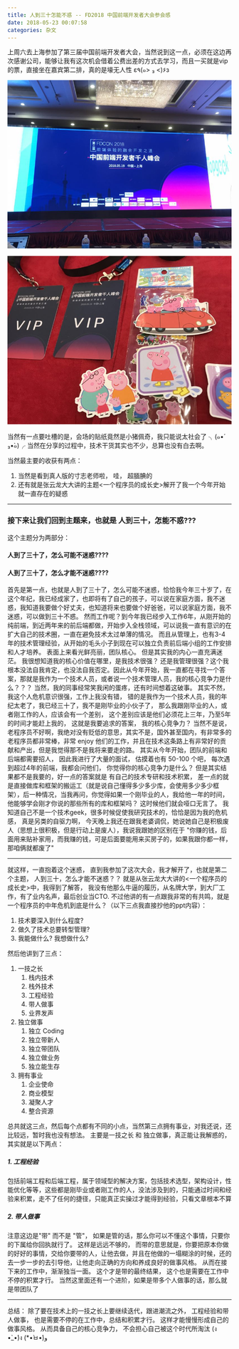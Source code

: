 ```yaml
---
title: 人到三十怎能不惑 -- FD2018 中国前端开发者大会参会感
date: 2018-05-23 00:07:58
categories: 杂文
---
```

上周六去上海参加了第三届中国前端开发者大会，当然说到这一点，必须在这边再次感谢公司，能够让我有这次机会借着公费出差的方式去学习，而且一买就是vip的票，直接坐在嘉宾第二排，真的是壕无人性 ε٩(๑> ₃ <)۶з

![1](fd-2018/1.jpg)

![1](fd-2018/2.jpg)

当然有一点要吐槽的是，会场的贴纸竟然是小猪佩奇，我只能说太社会了 ╮(๑•́ ₃•̀๑)╭
当然在分享的过程中，技术干货其实也不少，总算也没有白去啊。
<!--more-->
当然最主要的收获有两点：
1. 当然是看到真人版的寸志老师啦， 哇， 超腼腆的
2. 还有就是张云龙大大讲的主题<一个程序员的成长史>解开了我一个今年开始就一直存在的疑惑
---
### 接下来让我们回到主题来，也就是 人到三十，怎能不惑???
这个主题分为两部分：
#### 人到了三十了，怎么可能不迷惑????
#### 人到了三十了，怎么才能不迷惑????

首先是第一点，也就是人到了三十了，怎么可能不迷惑，恰恰我今年三十岁了，在这个年纪，我已经成家了，也即将有了自己的孩子，可以说在家庭方面，我不迷惑，我知道我要做个好丈夫，也知道将来也要做个好爸爸，可以说家庭方面，我不迷惑，可以做到三十不惑。
然而工作呢？到今年我已经步入工作6年，从刚开始的纯前端，到近两年来的前后端都做，开始步入全栈领域，可以说我一直有意识的在扩大自己的技术圈，一直在避免技术太过单薄的情况。
而且从管理上，也有3-4年的技术管理经验，从开始的毛头小子到现在可以独立负责前后端小组的工作安排和人才培养。
表面上来看光鲜亮丽，团队核心。 但是其实我的内心一直充满迷茫。 我很想知道我的核心价值在哪里，是我技术很强？ 还是我管理很强？这个我根本没法自我肯定，也没法自我否定。因此从今年开始，我一直都在寻找一个答案，那就是我作为一个技术人员，或者说一个技术管理人员，我的核心竞争力是什么？？？
当然，我的同事经常笑我闲的蛋疼，还有时间想着这破事。 其实不然，我这个人危机意识很强，工作上我没有错， 错的是我作为一个技术人员，我的年纪太老了，我已经三十了，我不是刚毕业的小伙子了， 那么我跟刚毕业的人，或者刚工作的人，应该会有一个差别， 这个差别应该是他们必须花上三年，乃至5年的时间才能赶上我的， 这就是我要追求的答案， 我的核心竞争力？
当然不是说，老程序员不好啊，我绝对没有贬低的意思，其实不是，国外甚至国内，有非常多的老程序员都非常棒，非常 enjoy 他们的工作，并且在技术这条路上有非常好的贡献和产出，但是我觉得那不是我将来要走的路。
其实从今年开始，团队的前端和后端都需要招人， 因此我进行了大量的面试， 估摸着也有 50-100 个吧， 每次遇到超过4年的前端，我都会问他们， 你觉得你的核心竞争力是什么？ 但是其实结果都不是我要的，好一点的答案就是 有自己的技术专研和技术积累， 差一点的就是直接做库和框架的搬运工（就是说自己懂得多少多少库，会使用多少多少框架），后一种情况，当我再问，你觉得如果一个刚毕业的人，我给他一年的时间，他能够学会刚才你说的那些所有的库和框架吗？ 这时候他们就会哑口无言了。
我知道自己不是一个技术geek，很多时候促使我研究技术的，恰恰是因为我的危机感， 真是另类的自驱力啊， 今天晚上我还在跟我老婆调侃，她说她自己是积极废人（思想上很积极，但是行动上是废人），我说我跟她的区别在于 "你赚的钱，后面用来贴补家用，而我赚的钱，可是后面要能用来买房子的，如果我跟你都一样，那咱俩就都废了"

---

就这样，一直抱着这个迷惑， 直到我参加了这次大会，我才解开了，也就是第二个主题， 人到三十，怎么才能不迷惑？？
就是从张云龙大大讲的<一个程序员的成长史>中，我得到了解答， 我没有他那么牛逼的履历，从名牌大学，到大厂工作，有了业内名声，最后创业当CTO.
不过他讲的有一点跟我非常的有共鸣，就是一个程序员的中年危机到底是什么？（以下三点我直接抄他的ppt内容）：
1. 技术要深入到什么程度?
2. 做久了技术总要转型管理?
3. 我能做什么? 我想做什么?

然后他讲到了三点：
1. 一技之长
    1. 栈内技术
    2. 栈外技术
    3. 工程经验
    4. 带人做事
    5. 业界发声
2. 独立做事
    1. 独立 Coding
    2. 独立带新人
    3. 独立带团队
    4. 独立做业务
    5. 独立能生存
3. 拥有事业
    1. 企业使命
    2. 商业模型
    3. 凝聚人才
    4. 整合资源
    
总共就这三点，然后每个点都有不同的小点，当然第三点拥有事业，对我还说，还比较远，暂时我也没有想法。
主要是一技之长 和 独立做事，真正能让我解惑的，其实就是以下两点：
##### 1. 工程经验 
包括前端工程和后端工程，属于领域型的解决方案，包括技术选型，架构设计，性能优化等等，这些都是刚毕业或者刚工作的人，没法涉及到的，只能通过时间和经验来积累，走不了任何的捷径，只能真正实操过才能得到经验，只看文章根本不算
##### 2. 带人做事
注意这边是"带" 而不是 "管"， 如果是管的话，那么你可以不懂这个事情，只要你的下属给你回执就行了。 这样是远远不够的， 而带的意思就是，你要把原本你做的好好的事情，交给你要带的人，让他去做，并且在他做的一塌糊涂的时候，还的去一步一步的去引导他，让他走向正确的方向和养成良好的做事风格。 从而在接下来的工作中，渐渐独当一面。 这个才是带的最终结果， 这个也是需要在工作中不停的积累才行。
当然这里面还有一个进阶，如果是带多个人做事的话，那么就是带团队了

---
总结： 除了要在技术上的一技之长上要继续迭代，跟进潮流之外， 工程经验和带人做事， 也是需要不停的在工作中，总结和积累才行。 这样才能慢慢形成自己的做事风格。 从而具备自己的核心竞争力， 不会担心自己被这个时代所淘汰  (ง •̀_•́)ง (*•̀ㅂ•́)و








